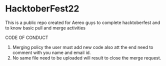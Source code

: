 # HacktoberFest22
This is a public repo created for Aereo guys to complete hacktoberfest and to know basic pull and merge activities


CODE OF CONDUCT
1. Merging policy the user must add new code also att the end need to comment with you name and email id.
2. No same file need to be uploaded will result to close the merge request.
